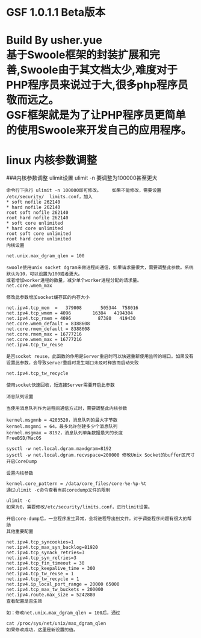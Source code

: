 GSF 1.0.1.1 Beta版本     
==================
Build By usher.yue<br/> 
基于Swoole框架的封装扩展和完善,Swoole由于其文档太少,难度对于PHP程序员来说过于大,很多php程序员敬而远之。<br/> 
GSF框架就是为了让PHP程序员更简单的使用Swoole来开发自己的应用程序。<br/> 
====

# linux 内核参数调整
###内核参数调整
	ulimit设置
	ulimit -n 要调整为100000甚至更大	
		
	命令行下执行 ulimit -n 100000即可修改。	如果不能修改，需要设置 /etc/security/	limits.conf，加入
	* soft nofile 262140
	* hard nofile 262140
	root soft nofile 262140
	root hard nofile 262140
	* soft core unlimited
	* hard core unlimited
	root soft core unlimited
	root hard core unlimited	
	内核设置

	net.unix.max_dgram_qlen = 100

	swoole使用unix socket dgram来做进程间通信，如果请求量很大，需要调整此参数。系统默认为10，可以设置为100或者更大。
	或者增加worker进程的数量，减少单个worker进程分配的请求量。
	net.core.wmem_max

	修改此参数增加socket缓存区的内存大小

	net.ipv4.tcp_mem  =   379008       505344  758016
	net.ipv4.tcp_wmem = 4096        16384   4194304
	net.ipv4.tcp_rmem = 4096          87380   419430
	net.core.wmem_default = 8388608
	net.core.rmem_default = 8388608
	net.core.rmem_max = 16777216
	net.core.wmem_max = 16777216
	net.ipv4.tcp_tw_reuse

	是否socket reuse，此函数的作用是Server重启时可以快速重新使用监听的端口。如果没有设置此参数，会导致server重启时发生端口未及时释放而启动失败

	net.ipv4.tcp_tw_recycle

	使用socket快速回收，短连接Server需要开启此参数

	消息队列设置

	当使用消息队列作为进程间通信方式时，需要调整此内核参数

	kernel.msgmnb = 4203520，消息队列的最大字节数
	kernel.msgmni = 64，最多允许创建多少个消息队列
	kernel.msgmax = 8192，消息队列单条数据最大的长度
	FreeBSD/MacOS

	sysctl -w net.local.dgram.maxdgram=8192
	sysctl -w net.local.dgram.recvspace=200000 修改Unix Socket的buffer区尺寸
	开启CoreDump

	设置内核参数

	kernel.core_pattern = /data/core_files/core-%e-%p-%t
	通过ulimit -c命令查看当前coredump文件的限制

	ulimit -c
	如果为0，需要修改/etc/security/limits.conf，进行limit设置。

	开启core-dump后，一旦程序发生异常，会将进程导出到文件。对于调查程序问题有很大的帮助
	其他重要配置

	net.ipv4.tcp_syncookies=1
	net.ipv4.tcp_max_syn_backlog=81920
	net.ipv4.tcp_synack_retries=3
	net.ipv4.tcp_syn_retries=3
	net.ipv4.tcp_fin_timeout = 30
	net.ipv4.tcp_keepalive_time = 300
	net.ipv4.tcp_tw_reuse = 1
	net.ipv4.tcp_tw_recycle = 1
	net.ipv4.ip_local_port_range = 20000 65000
	net.ipv4.tcp_max_tw_buckets = 200000
	net.ipv4.route.max_size = 5242880
	查看配置是否生效

	如：修改net.unix.max_dgram_qlen = 100后，通过

	cat /proc/sys/net/unix/max_dgram_qlen
	如果修改成功，这里是新设置的值。